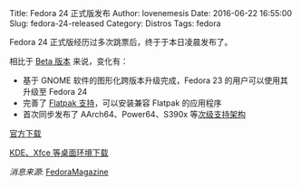 Title: Fedora 24 正式版发布
Author: lovenemesis
Date: 2016-06-22 16:55:00
Slug: fedora-24-released
Category: Distros
Tags: fedora

Fedora 24 正式版经历过多次跳票后，终于于本日凌晨发布了。

<!-- PELICAN_END_SUMMARY -->

相比于 [Beta 版本](https://linuxtoy.org/archives/fedora-24-beta-released.html) 来说，变化有：

* 基于 GNOME 软件的图形化跨版本升级完成，Fedora 23 的用户可以使用其升级至 Fedora 24
* 完善了 [Flatpak 支持](http://flatpak.org/)，可以安装兼容 Flatpak 的应用程序
* 首次同步发布了 AArch64、Power64、S390x 等[次级支持架构](https://dl.fedoraproject.org/pub/fedora-secondary/releases/24/)

[官方下载](https://getfedora.org/)

[KDE、Xfce 等桌面环境下载](https://spins.fedoraproject.org/)

*消息来源*: [FedoraMagazine](https://fedoramagazine.org/fedora-24-released/)

